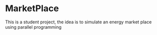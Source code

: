 # MarketPlace

This is a student project, the idea is to simulate an energy market place using parallel programming 
